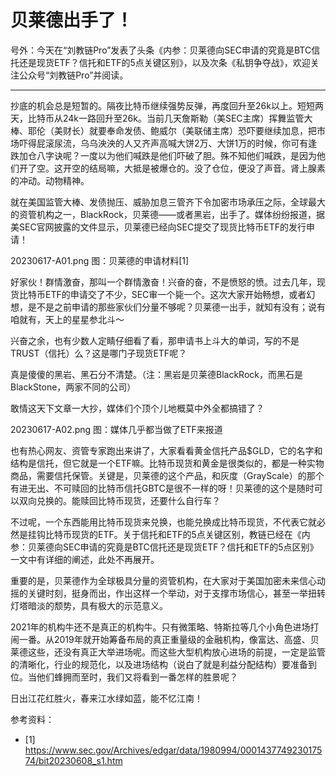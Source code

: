 # 贝莱德出手了！


号外：今天在“刘教链Pro”发表了头条《内参：贝莱德向SEC申请的究竟是BTC信托还是现货ETF？信托和ETF的5点关键区别》，以及次条《私钥争夺战》，欢迎关注公众号“刘教链Pro”并阅读。

* * *

抄底的机会总是短暂的。隔夜比特币继续强势反弹，再度回升至26k以上。短短两天，比特币从24k一路回升至26k。当前几天詹斯勒（美SEC主席）挥舞监管大棒、耶伦（美财长）就要奉命发债、鲍威尔（美联储主席）恐吓要继续加息，把市场吓得屁滚尿流，乌乌泱泱的人又齐声高喊大饼2万、大饼1万的时候，你可有逢跌加仓八字诀呢？一度以为他们喊跌是他们吓破了胆。殊不知他们喊跌，是因为他们开了空。这开空的结局嘛，大抵是被爆仓的。没了仓位，便没了声音。肾上腺素的冲动。动物精神。

就在美国监管大棒、发债抛压、威胁加息三管齐下令加密市场承压之际，全球最大的资管机构之一，BlackRock，贝莱德——或者黑岩，出手了。媒体纷纷报道，据美SEC官网披露的文件显示，贝莱德已经向SEC提交了现货比特币ETF的发行申请！

20230617-A01.png
图：贝莱德的申请材料[1]

好家伙！群情激奋，那叫一个群情激奋！兴奋的奋，不是愤怒的愤。过去几年，现货比特币ETF的申请交了不少，SEC审一个毙一个。这次大家开始畅想，或者幻想，是不是之前申请的那些家伙们分量不够呢？贝莱德一出手，就知有没有；说有咱就有，天上的星星参北斗～

兴奋之余，也有少数人定睛仔细看了看，那申请书上斗大的单词，写的不是TRUST（信托）么？这是哪门子现货ETF呢？

真是傻傻的黑岩、黑石分不清楚。（注：黑岩是贝莱德BlackRock，而黑石是BlackStone，两家不同的公司）

敢情这天下文章一大抄，媒体们个顶个儿地概莫中外全都搞错了？

20230617-A02.png
图：媒体几乎都当做了ETF来报道

也有热心网友、资管专家跑出来讲了，大家看看黄金信托产品$GLD，它的名字和结构是信托，但它就是一个ETF嘛。比特币现货和黄金是很类似的，都是一种实物商品，需要信托保管。关键是，贝莱德的这个产品，和灰度（GrayScale）的那个有进无出、不可赎回的比特币信托GBTC是很不一样的呀！贝莱德的这个是随时可以双向兑换的。能赎回比特币现货，还要什么自行车？

不过呢，一个东西能用比特币现货来兑换，也能兑换成比特币现货，不代表它就必然是挂钩比特币现货的ETF。关于信托和ETF的5点关键区别，教链已经在《内参：贝莱德向SEC申请的究竟是BTC信托还是现货ETF？信托和ETF的5点区别》一文中有详细的阐述，此处不再展开。

重要的是，贝莱德作为全球极具分量的资管机构，在大家对于美国加密未来信心动摇的关键时刻，挺身而出，作出这样一个举动，对于支撑市场信心，甚至一举扭转灯塔暗淡的颓势，具有极大的示范意义。

2021年的机构牛还不是真正的机构牛。只有微策略、特斯拉等几个小角色进场打闹一番。从2019年就开始筹备布局的真正重量级的金融机构，像富达、高盛、贝莱德这些，还没有真正大举进场呢。而这些大型机构放心进场的前提，一定是监管的清晰化，行业的规范化，以及进场结构（说白了就是利益分配结构）要准备到位。当他们蜂拥而至时，我们又将看到一番怎样的胜景呢？

日出江花红胜火，春来江水绿如蓝，能不忆江南！



参考资料：
- [1] https://www.sec.gov/Archives/edgar/data/1980994/000143774923017574/bit20230608_s1.htm




